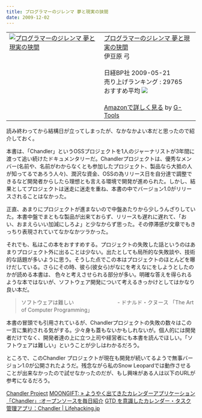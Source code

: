 ```yaml
---
title: プログラマーのジレンマ 夢と現実の狭間
date: 2009-12-02
---
```

<table  class="g-tools_table"><tr><td valign="top"><span class="g-tools_img"><a href="http://www.amazon.co.jp/exec/obidos/ASIN/4822283801/2004-05-22/" target="_blank"><img src="http://ecx.images-amazon.com/images/I/51dTcwyDMsL._SL160_.jpg"  alt="プログラマーのジレンマ 夢と現実の狭間" /></a></span></td><td valign="top"><span class="g-tools_body"><a href="http://www.amazon.co.jp/%E3%83%97%E3%83%AD%E3%82%B0%E3%83%A9%E3%83%9E%E3%83%BC%E3%81%AE%E3%82%B8%E3%83%AC%E3%83%B3%E3%83%9E-%E5%A4%A2%E3%81%A8%E7%8F%BE%E5%AE%9F%E3%81%AE%E7%8B%AD%E9%96%93-%E3%82%B9%E3%82%B3%E3%83%83%E3%83%88%E3%83%BB%E3%83%AD%E3%83%BC%E3%82%BC%E3%83%B3%E3%83%90%E3%83%BC%E3%82%B0/dp/4822283801%3FSubscriptionId%3D15SMZCTB9V8NGR2TW082%26tag%3D2004-05-22%26linkCode%3Dxm2%26camp%3D2025%26creative%3D165953%26creativeASIN%3D4822283801" target="_blank">プログラマーのジレンマ 夢と現実の狭間</a><img src='http://www.assoc-amazon.jp/e/ir?t=2004-05-22&l=ur2&o=9' width='1' height='1' border='0' alt='' /><br />伊豆原 弓 <br /><br />日経BP社  2009-05-21<br />売り上げランキング : 29765<br />おすすめ平均  <img src="http://g-images.amazon.com/images/G/01/detail/stars-3-5.gif" /><br /><br /><a href="http://www.amazon.co.jp/%E3%83%97%E3%83%AD%E3%82%B0%E3%83%A9%E3%83%9E%E3%83%BC%E3%81%AE%E3%82%B8%E3%83%AC%E3%83%B3%E3%83%9E-%E5%A4%A2%E3%81%A8%E7%8F%BE%E5%AE%9F%E3%81%AE%E7%8B%AD%E9%96%93-%E3%82%B9%E3%82%B3%E3%83%83%E3%83%88%E3%83%BB%E3%83%AD%E3%83%BC%E3%82%BC%E3%83%B3%E3%83%90%E3%83%BC%E3%82%B0/dp/4822283801%3FSubscriptionId%3D15SMZCTB9V8NGR2TW082%26tag%3D2004-05-22%26linkCode%3Dxm2%26camp%3D2025%26creative%3D165953%26creativeASIN%3D4822283801" target="_blank">Amazonで詳しく見る</a></span> <span class="g-tools_by">by <a href="http://www.goodpic.com/mt/aws/index.html" >G-Tools</a></span></td></tr></table>

読み終わってから結構日が立ってしまったが、なかなかよい本だと思ったので紹介しておく。

本書は、「Chandler」というOSSプロジェクトを1人のジャーナリストが3年間に渡って追い続けたドキュメンタリーだ。Chandlerプロジェクトは、優秀なメンバー(名前や、名前がわからなくとも参加したプロジェクト、製品なら大抵の人が知ってるであろう人々)、潤沢な資金、OSSの為リリース日を自分達で調整できるなど開発者からしたら理想とも言える環境で開発が進められた。しかし、結果としてプロジェクトは迷走に迷走を重ね、本書の中でバージョン1.0がリリースされることはなかった。

正直、あまりにプロジェクトが進まないので中盤あたりから少しうんざりしていた。本書中盤でまともな製品が出来ておらず、リリースも遅れに遅れて、「おい、おまえらいい加減にしろよ」と少なからず思った。その停滞感が文章でもきっちり表現されていてなかなかツラかった。

それでも、私はこの本をおすすめする。プロジェクトの失敗した話というのはあまりプロジェクト外に出ることは少ない。出たとしても局所的な失敗談や、技術的な話題が多いように思う。そうした点でこの本はプロジェクトのほとんどを曝けだしている。さらにその時、彼ら(彼女ら)がなにを考えなにをしようとしたのかが読める本書は、 色々と考えさせられる部分が多い。明確な答えを得られるような本ではないが、ソフトウェア開発について考えるきっかけとしてはかなり良い本だ。

<blockquote>
ソフトウェアは難しい
　　　　　　　　- ドナルド・クヌース 「The Art of Computer Programming」
</blockquote>

本書の冒頭でも引用されているが、Chandlerプロジェクトの失敗の数々はこの一言に集約される気がする。少々身も蓋もないかもしれないが。個人的には開発者だけでなく、開発者達の上に立つ上司や経営者にも本書を読んでほしい。「ソフトウェアは難しい」ということが少しはわかるだろう。

ところで、このChandler プロジェクトが現在も開発が続いてるようで無事バージョン1.0が公開されたようだ。残念ながら私のSnow Leopardでは動作させることが出来なかったので試せなかったのだが、もし興味がある人は以下のURLが参考になるだろう。

<a href="http://chandlerproject.org/">Chandler Project</a>
<a href="http://www.moongift.jp/2007/10/chandler/">MOONGIFT: &raquo; ようやく出てきたカレンダーアプリケーション「Chandler」:オープンソースを毎日紹介</a>
<a href="http://lifehacking.jp/2007/10/chandler-preview-7/">GTD を意識したカレンダー・タスク管理アプリ：Chandler | Lifehacking.jp</a>